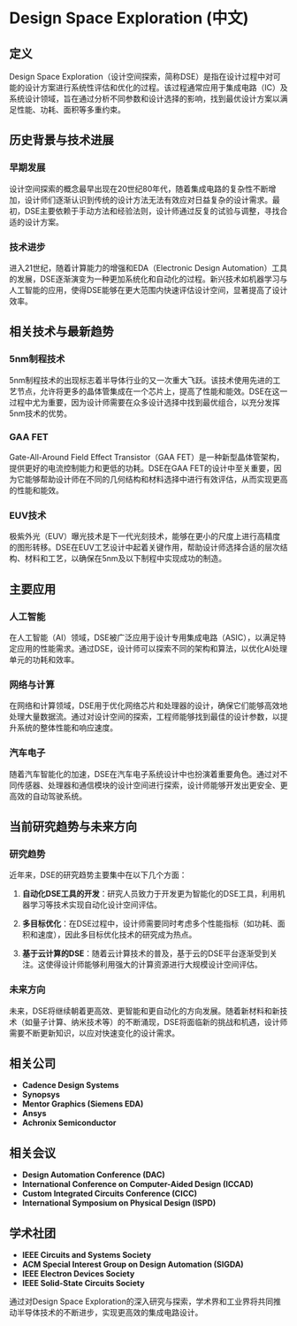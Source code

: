 # Design Space Exploration (中文)

## 定义

Design Space Exploration（设计空间探索，简称DSE）是指在设计过程中对可能的设计方案进行系统性评估和优化的过程。该过程通常应用于集成电路（IC）及系统设计领域，旨在通过分析不同参数和设计选择的影响，找到最优设计方案以满足性能、功耗、面积等多重约束。

## 历史背景与技术进展

### 早期发展

设计空间探索的概念最早出现在20世纪80年代，随着集成电路的复杂性不断增加，设计师们逐渐认识到传统的设计方法无法有效应对日益复杂的设计需求。最初，DSE主要依赖于手动方法和经验法则，设计师通过反复的试验与调整，寻找合适的设计方案。

### 技术进步

进入21世纪，随着计算能力的增强和EDA（Electronic Design Automation）工具的发展，DSE逐渐演变为一种更加系统化和自动化的过程。新兴技术如机器学习与人工智能的应用，使得DSE能够在更大范围内快速评估设计空间，显著提高了设计效率。

## 相关技术与最新趋势

### 5nm制程技术

5nm制程技术的出现标志着半导体行业的又一次重大飞跃。该技术使用先进的工艺节点，允许将更多的晶体管集成在一个芯片上，提高了性能和能效。DSE在这一过程中尤为重要，因为设计师需要在众多设计选择中找到最优组合，以充分发挥5nm技术的优势。

### GAA FET

Gate-All-Around Field Effect Transistor（GAA FET）是一种新型晶体管架构，提供更好的电流控制能力和更低的功耗。DSE在GAA FET的设计中至关重要，因为它能够帮助设计师在不同的几何结构和材料选择中进行有效评估，从而实现更高的性能和能效。

### EUV技术

极紫外光（EUV）曝光技术是下一代光刻技术，能够在更小的尺度上进行高精度的图形转移。DSE在EUV工艺设计中起着关键作用，帮助设计师选择合适的层次结构、材料和工艺，以确保在5nm及以下制程中实现成功的制造。

## 主要应用

### 人工智能

在人工智能（AI）领域，DSE被广泛应用于设计专用集成电路（ASIC），以满足特定应用的性能需求。通过DSE，设计师可以探索不同的架构和算法，以优化AI处理单元的功耗和效率。

### 网络与计算

在网络和计算领域，DSE用于优化网络芯片和处理器的设计，确保它们能够高效地处理大量数据流。通过对设计空间的探索，工程师能够找到最佳的设计参数，以提升系统的整体性能和响应速度。

### 汽车电子

随着汽车智能化的加速，DSE在汽车电子系统设计中也扮演着重要角色。通过对不同传感器、处理器和通信模块的设计空间进行探索，设计师能够开发出更安全、更高效的自动驾驶系统。

## 当前研究趋势与未来方向

### 研究趋势

近年来，DSE的研究趋势主要集中在以下几个方面：

1. **自动化DSE工具的开发**：研究人员致力于开发更为智能化的DSE工具，利用机器学习等技术实现自动化设计空间评估。
   
2. **多目标优化**：在DSE过程中，设计师需要同时考虑多个性能指标（如功耗、面积和速度），因此多目标优化技术的研究成为热点。

3. **基于云计算的DSE**：随着云计算技术的普及，基于云的DSE平台逐渐受到关注。这使得设计师能够利用强大的计算资源进行大规模设计空间评估。

### 未来方向

未来，DSE将继续朝着更高效、更智能和更自动化的方向发展。随着新材料和新技术（如量子计算、纳米技术等）的不断涌现，DSE将面临新的挑战和机遇，设计师需要不断更新知识，以应对快速变化的设计需求。

## 相关公司

- **Cadence Design Systems**
- **Synopsys**
- **Mentor Graphics (Siemens EDA)**
- **Ansys**
- **Achronix Semiconductor**

## 相关会议

- **Design Automation Conference (DAC)**
- **International Conference on Computer-Aided Design (ICCAD)**
- **Custom Integrated Circuits Conference (CICC)**
- **International Symposium on Physical Design (ISPD)**

## 学术社团

- **IEEE Circuits and Systems Society**
- **ACM Special Interest Group on Design Automation (SIGDA)**
- **IEEE Electron Devices Society**
- **IEEE Solid-State Circuits Society**

通过对Design Space Exploration的深入研究与探索，学术界和工业界将共同推动半导体技术的不断进步，实现更高效的集成电路设计。